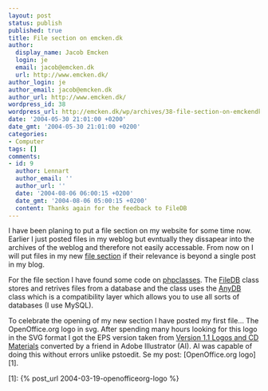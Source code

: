 ```yaml
---
layout: post
status: publish
published: true
title: File section on emcken.dk
author:
  display_name: Jacob Emcken
  login: je
  email: jacob@emcken.dk
  url: http://www.emcken.dk/
author_login: je
author_email: jacob@emcken.dk
author_url: http://www.emcken.dk/
wordpress_id: 38
wordpress_url: http://emcken.dk/wp/archives/38-file-section-on-emckendk.html
date: '2004-05-30 21:01:00 +0200'
date_gmt: '2004-05-30 21:01:00 +0200'
categories:
- Computer
tags: []
comments:
- id: 9
  author: Lennart
  author_email: ''
  author_url: ''
  date: '2004-08-06 06:00:15 +0200'
  date_gmt: '2004-08-06 05:00:15 +0200'
  content: Thanks again for the feedback to FileDB
---
```

I have been planing to put a file section on my website for some time now. Earlier I just posted files in my weblog but evntually they dissapear into the archives of the weblog and therefore not easily accessable. From now on I will put files in my new <a href="http://www.emcken.dk/files/">file section</a> if their relevance is beyond a single post in my blog.

For the file section I have found some code on <a href="http://www.phpclasses.org/">phpclasses</a>.
The <a href="http://www.phpclasses.org/browse.html/package/930.html">FileDB</a> class stores and retrives files from a database and the class uses the <a href="http://www.phpclasses.org/browse/package/846.html">AnyDB</a> class which is a compatibility layer which allows you to use all sorts of databases (I use MySQL).

To celebrate the opening of my new section I have posted my first file...
The OpenOffice.org logo in svg. After spending many hours looking for this logo in the SVG format I got the EPS version taken from <a href="http://www.ooodocs.org/graphics/1.1/index.html">Version 1.1 Logos and CD Materials</a> converted by a friend in Adobe Illustrator (AI). AI was capable of doing this without errors unlike pstoedit. Se my post: [OpenOffice.org logo][1].


[1]: {% post_url 2004-03-19-openofficeorg-logo %}
